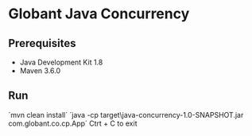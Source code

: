 # Globant Java Concurrency

## Prerequisites

* Java Development Kit 1.8
* Maven 3.6.0

## Run

´mvn clean install´
´java -cp target\java-concurrency-1.0-SNAPSHOT.jar com.globant.co.cp.App´
Ctrt + C to exit